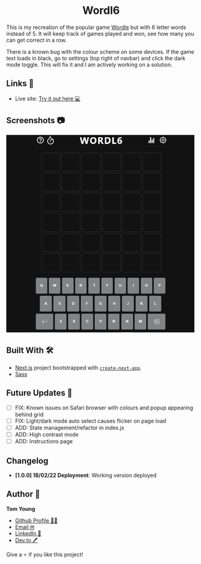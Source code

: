 <h1 align="center">Wordl6</h1>

This is my recreation of the popular game [Wordle](https://www.nytimes.com/games/wordle/index.html 'Link to Wordle') but with 6 letter words instead of 5. It will keep track of games played and won, see how many you can get correct in a row. 

There is a known bug with the colour scheme on some devices. If the game text loads in black, go to settings (top right of navbar) and click the dark mode toggle. This will fix it and I am actively working on a solution. 

## Links 🌟

- Live site: [Try it out here 💻](https://wordl6-9ykof8r3j-thethomasy.vercel.app/ 'Live View')

## Screenshots 📷

<p float="left">
  <img src="./screenshots/screenshot-GIF-desktop.gif" width="500px">
<!--   <img src="./screenshots/screenshot-mobile.png" width="300px"> -->
</p>

## Built With 🛠

- [Next.js](https://nextjs.org/) project bootstrapped with [`create-next-app`](https://github.com/vercel/next.js/tree/canary/packages/create-next-app).
- [Sass](https://sass-lang.com/)

## Future Updates 🎁

- [ ] FIX: Known issues on Safari browser with colours and popup appearing behind grid
- [ ] FIX: Light/dark mode auto select causes flicker on page load
- [ ] ADD: State management/refactor in index.js
- [ ] ADD: High contrast mode
- [ ] ADD: Instructions page

## Changelog

- **[1.0.0] 18/02/22 Deployment**: Working version deployed 

## Author 🧑

**Tom Young**

- [Github Profile 👨‍💻](https://github.com/TheThomasY)
- [Email ✉](mailto:tomyoungdev@gmail.com?subject=Hi 'Hi!')
- [LinkedIn 💼](https://www.linkedin.com/in/tom-young5555/)
- [Dev.to 🖊](https://dev.to/thetomy)

Give a ⭐️ if you like this project!




